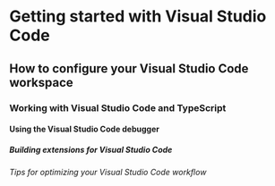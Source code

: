 # Getting started with Visual Studio Code

## How to configure your Visual Studio Code workspace

### Working with Visual Studio Code and TypeScript

#### Using the Visual Studio Code debugger

##### Building extensions for Visual Studio Code

###### Tips for optimizing your Visual Studio Code workflow
